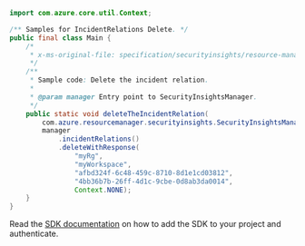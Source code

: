 ```java
import com.azure.core.util.Context;

/** Samples for IncidentRelations Delete. */
public final class Main {
    /*
     * x-ms-original-file: specification/securityinsights/resource-manager/Microsoft.SecurityInsights/preview/2022-01-01-preview/examples/incidents/relations/DeleteIncidentRelation.json
     */
    /**
     * Sample code: Delete the incident relation.
     *
     * @param manager Entry point to SecurityInsightsManager.
     */
    public static void deleteTheIncidentRelation(
        com.azure.resourcemanager.securityinsights.SecurityInsightsManager manager) {
        manager
            .incidentRelations()
            .deleteWithResponse(
                "myRg",
                "myWorkspace",
                "afbd324f-6c48-459c-8710-8d1e1cd03812",
                "4bb36b7b-26ff-4d1c-9cbe-0d8ab3da0014",
                Context.NONE);
    }
}
```

Read the [SDK documentation](https://github.com/Azure/azure-sdk-for-java/blob/azure-resourcemanager-securityinsights_1.0.0-beta.3/sdk/securityinsights/azure-resourcemanager-securityinsights/README.md) on how to add the SDK to your project and authenticate.
